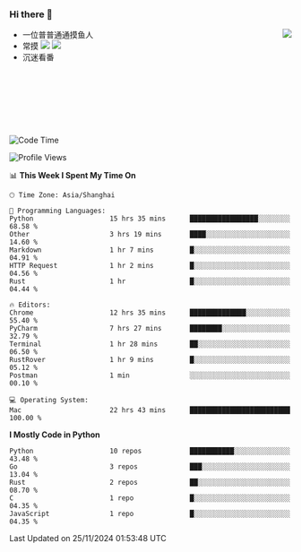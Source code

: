 ### Hi there 👋


<a href="https://github.com/yanlc39">
  <img align="right" src="https://github-readme-stats.vercel.app/api?username=yanlc39&show_icons=true&hide_border=true&icon_color=586069&title_color=a0a9af">
</a>

- 一位普普通通摸鱼人
- 常摸 ![](https://img.shields.io/badge/-Python-3e74a2?style=flat-square&logo=Python&logoColor=fff) ![](https://img.shields.io/badge/-C%2B%2B-brightgreen?style=flat-square)
- 沉迷看番



<br><br><br><br><br><br>


<!--START_SECTION:waka-->
![Code Time](http://img.shields.io/badge/Code%20Time-516%20hrs%2012%20mins-blue)

![Profile Views](http://img.shields.io/badge/Profile%20Views-0-blue)

📊 **This Week I Spent My Time On** 

```text
🕑︎ Time Zone: Asia/Shanghai

💬 Programming Languages: 
Python                   15 hrs 35 mins      █████████████████░░░░░░░░   68.58 % 
Other                    3 hrs 19 mins       ████░░░░░░░░░░░░░░░░░░░░░   14.60 % 
Markdown                 1 hr 7 mins         █░░░░░░░░░░░░░░░░░░░░░░░░   04.91 % 
HTTP Request             1 hr 2 mins         █░░░░░░░░░░░░░░░░░░░░░░░░   04.56 % 
Rust                     1 hr                █░░░░░░░░░░░░░░░░░░░░░░░░   04.44 % 

🔥 Editors: 
Chrome                   12 hrs 35 mins      ██████████████░░░░░░░░░░░   55.40 % 
PyCharm                  7 hrs 27 mins       ████████░░░░░░░░░░░░░░░░░   32.79 % 
Terminal                 1 hr 28 mins        ██░░░░░░░░░░░░░░░░░░░░░░░   06.50 % 
RustRover                1 hr 9 mins         █░░░░░░░░░░░░░░░░░░░░░░░░   05.12 % 
Postman                  1 min               ░░░░░░░░░░░░░░░░░░░░░░░░░   00.10 % 

💻 Operating System: 
Mac                      22 hrs 43 mins      █████████████████████████   100.00 % 
```

**I Mostly Code in Python** 

```text
Python                   10 repos            ███████████░░░░░░░░░░░░░░   43.48 % 
Go                       3 repos             ███░░░░░░░░░░░░░░░░░░░░░░   13.04 % 
Rust                     2 repos             ██░░░░░░░░░░░░░░░░░░░░░░░   08.70 % 
C                        1 repo              █░░░░░░░░░░░░░░░░░░░░░░░░   04.35 % 
JavaScript               1 repo              █░░░░░░░░░░░░░░░░░░░░░░░░   04.35 % 
```




 Last Updated on 25/11/2024 01:53:48 UTC
<!--END_SECTION:waka-->
